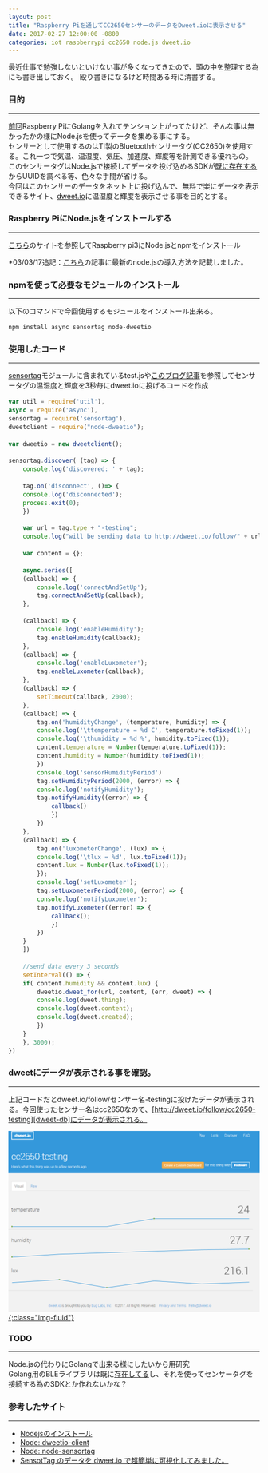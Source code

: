```yaml
---
layout: post
title: "Raspberry Piを通してCC2650センサーのデータをDweet.ioに表示させる"
date: 2017-02-27 12:00:00 -0800
categories: iot raspberrypi cc2650 node.js dweet.io
---
```


最近仕事で勉強しないといけない事が多くなってきたので、頭の中を整理する為にも書き出しておく。
殴り書きになるけど時間ある時に清書する。

### 目的

---

[前回][prev-post]Raspberry PiにGolangを入れてテンション上がってたけど、そんな事は無かったかの様にNode.jsを使ってデータを集める事にする。<br>
センサーとして使用するのはTI製のBluetoothセンサータグ(CC2650)を使用する。これ一つで気温、温湿度、気圧、加速度、輝度等を計測できる優れもの。<br>
このセンサータグはNode.jsで接続してデータを投げ込めるSDKが[既に存在する][node-sensortag]からUUIDを調べる等、色々な手間が省ける。<br>
今回はこのセンサーのデータをネット上に投げ込んで、無料で楽にデータを表示できるサイト、[dweet.io][dweet]に温湿度と輝度を表示させる事を目的とする。<br>

### Raspberry PiにNode.jsをインストールする

---

[こちら][install-nodejs]のサイトを参照してRaspberry pi3にNode.jsとnpmをインストール
    
*03/03/17追記：[こちら][post-nodejs]の記事に最新のnode.jsの導入方法を記載しました。    
    
### npmを使って必要なモジュールのインストール

---

以下のコマンドで今回使用するモジュールをインストール出来る。

```bash
npm install async sensortag node-dweetio
```

### 使用したコード

---

[sensortag][node-sensortag]モジュールに含まれているtest.jsや[このブログ記事][ref-blog]を参照してセンサータグの温湿度と輝度を3秒毎にdweet.ioに投げるコードを作成

```js
var util = require('util'),
async = require('async'),
sensortag = require('sensortag'),
dweetclient = require("node-dweetio");

var dweetio = new dweetclient();

sensortag.discover( (tag) => {
    console.log('discovered: ' + tag);

    tag.on('disconnect', ()=> {
	console.log('disconnected');
	process.exit(0);
    })

    var url = tag.type + "-testing";
    console.log("will be sending data to http://dweet.io/follow/" + url);
    
    var content = {};

    async.series([
	(callback) => {
	    console.log('connectAndSetUp');
	    tag.connectAndSetUp(callback);
	},

	(callback) => {
	    console.log('enableHumidity');
	    tag.enableHumidity(callback);
	},
	(callback) => {
	    console.log('enableLuxometer');
	    tag.enableLuxometer(callback);
	},
	(callback) => {
	    setTimeout(callback, 2000);
	},
	(callback) => {
	    tag.on('humidityChange', (temperature, humidity) => {
		console.log('\ttemperature = %d C', temperature.toFixed(1));
		console.log('\thumidity = %d %', humidity.toFixed(1));
		content.temperature = Number(temperature.toFixed(1));
		content.humidity = Number(humidity.toFixed(1));
	    })
	    console.log('sensorHumidityPeriod')
	    tag.setHumidityPeriod(2000, (error) => {
		console.log('notifyHumidity');
		tag.notifyHumidity((error) => {
		    callback()
		    })
	    })
	},
	(callback) => {
	    tag.on('luxometerChange', (lux) => {
		console.log('\tlux = %d', lux.toFixed(1));
		content.lux = Number(lux.toFixed(1));
	    });
	    console.log('setLuxometer');
	    tag.setLuxometerPeriod(2000, (error) => {
		console.log('notifyLuxometer');
		tag.notifyLuxometer((error) => {
		    callback();
		    })
	    })
	}
    ])

    //send data every 3 seconds
    setInterval(() => {
	if( content.humidity && content.lux) {
	    dweetio.dweet_for(url, content, (err, dweet) => {
		console.log(dweet.thing);
		console.log(dweet.content);
		console.log(dweet.created);
	    })
	}
    }, 3000);
})
```

### dweetにデータが表示される事を確認。

---

上記コードだとdweet.io/follow/センサー名-testingに投げたデータが表示される。今回使ったセンサー名はcc2650なので、[http://dweet.io/follow/cc2650-testing][dweet-db]にデータが表示される。<br>

<a href="/images/blog-images/dweet-cc2650.png" data-fancybox="gallery">![dweet-cc2650](/images/blog-images/dweet-cc2650.png){:class="img-fluid"}</a><br>

### TODO

---

Node.jsの代わりにGolangで出来る様にしたいから用研究<br>
Golang用のBLEライブラリは既に[存在してる][paypal-gatt]し、それを使ってセンサータグを接続する為のSDKとか作れないかな？

### 参考したサイト

---

- [Nodejsのインストール][install-nodejs]
- [Node: dweetio-client][node-dweet]
- [Node: node-sensortag][node-sensortag]
- [SensotTag のデータを dweet.io で超簡単に可視化してみました。][ref-blog]


[install-nodejs]: https://nodejs.org/en/download/package-manager/
[node-sensortag]: https://github.com/sandeepmistry/node-sensortag
[dweet]: http://dweet.io/
[node-dweet]: https://github.com/buglabs/dweetio-client
[prev-post]: {{page.previous.url}}
[paypal-gatt]: https://github.com/paypal/gatt
[ref-blog]: http://yagitsawa.github.io/2015/12/18/sensortag-bbb-dweetio/
[dweet-db]: http://dweet.io/follow/cc2650-testing
[post-nodejs]: /updating-nodejs-using-nvm/

